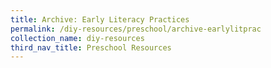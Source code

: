 ```yaml
---
title: Archive: Early Literacy Practices
permalink: /diy-resources/preschool/archive-earlylitprac
collection_name: diy-resources
third_nav_title: Preschool Resources
---
```

